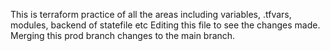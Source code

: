 This is terraform practice of all the areas
including variables, .tfvars, modules, backend of statefile etc
Editing this file to see the changes made.
Merging this prod branch changes to the main branch.
